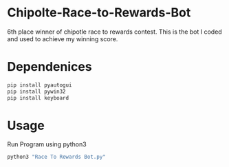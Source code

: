 # Chipolte-Race-to-Rewards-Bot
6th place winner of chipotle race to rewards contest. This is the bot I coded and used to achieve my winning score.

# Dependenices
```bash
pip install pyautogui
pip install pywin32
pip install keyboard
```

# Usage
Run Program using python3
```bash
python3 "Race To Rewards Bot.py"
```
